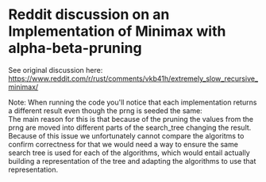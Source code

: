 # Reddit discussion on an Implementation of Minimax with alpha-beta-pruning

See original discussion here: https://www.reddit.com/r/rust/comments/vkb41h/extremely_slow_recursive_minimax/  

Note: When running the code you'll notice that each implementation returns a different result even though the prng is seeded the same:  
The main reason for this is that because of the pruning the values from the prng are moved into different parts of the search_tree changing the result. Because of this issue we unfortunately cannot compare the algoritms to confirm correctness for that we would need a way to ensure the same search tree is used for each of the algorithms, which would entail actually building a representation of the tree and adapting the algorithms to use that representation.